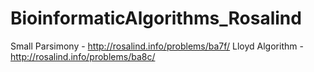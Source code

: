 # BioinformaticAlgorithms_Rosalind
Small Parsimony - http://rosalind.info/problems/ba7f/
Lloyd Algorithm - http://rosalind.info/problems/ba8c/
